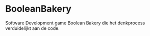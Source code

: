 # BooleanBakery
Software Development game Boolean Bakery die het denkprocess verduidelijkt aan de code.
